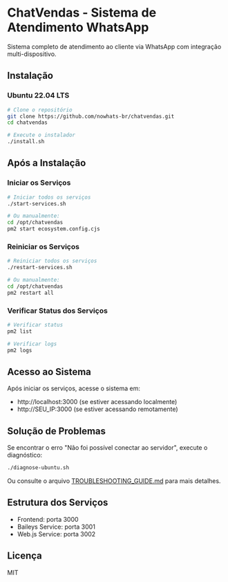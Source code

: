 # ChatVendas - Sistema de Atendimento WhatsApp

Sistema completo de atendimento ao cliente via WhatsApp com integração multi-dispositivo.

## Instalação

### Ubuntu 22.04 LTS

```bash
# Clone o repositório
git clone https://github.com/nowhats-br/chatvendas.git
cd chatvendas

# Execute o instalador
./install.sh
```

## Após a Instalação

### Iniciar os Serviços

```bash
# Iniciar todos os serviços
./start-services.sh

# Ou manualmente:
cd /opt/chatvendas
pm2 start ecosystem.config.cjs
```

### Reiniciar os Serviços

```bash
# Reiniciar todos os serviços
./restart-services.sh

# Ou manualmente:
cd /opt/chatvendas
pm2 restart all
```

### Verificar Status dos Serviços

```bash
# Verificar status
pm2 list

# Verificar logs
pm2 logs
```

## Acesso ao Sistema

Após iniciar os serviços, acesse o sistema em:
- http://localhost:3000 (se estiver acessando localmente)
- http://SEU_IP:3000 (se estiver acessando remotamente)

## Solução de Problemas

Se encontrar o erro "Não foi possível conectar ao servidor", execute o diagnóstico:

```bash
./diagnose-ubuntu.sh
```

Ou consulte o arquivo [TROUBLESHOOTING_GUIDE.md](file://c:\Users\brazz\OneDrive\Documentos\Zpro\chatvendas\chatvendas-1\TROUBLESHOOTING_GUIDE.md) para mais detalhes.

## Estrutura dos Serviços

- Frontend: porta 3000
- Baileys Service: porta 3001
- Web.js Service: porta 3002

## Licença

MIT